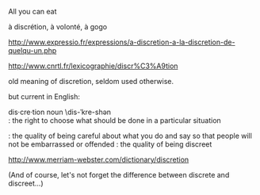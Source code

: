 All you can eat

à discrétion, à volonté, à gogo

http://www.expressio.fr/expressions/a-discretion-a-la-discretion-de-quelqu-un.php

http://www.cnrtl.fr/lexicographie/discr%C3%A9tion

old meaning of discretion, seldom used otherwise.

but current in English:

dis·cre·tion noun \dis-ˈkre-shən\
: the right to choose what should be done in a particular situation

: the quality of being careful about what you do and say so that people will not be embarrassed or offended : the quality of being discreet

http://www.merriam-webster.com/dictionary/discretion


(And of course, let's not forget the difference between discrete and discreet...)
